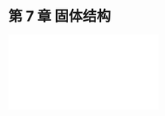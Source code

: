 # 第 7 章 固体结构

<object data="第 7 章 固体结构.pdf" type="application/pdf" width="150%" height="800">
    <embed src="第 7 章 固体结构.pdf" type="application/pdf" />
</object>